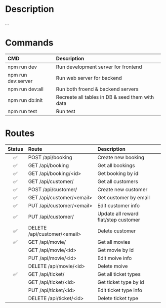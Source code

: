 # Description

...

# Commands

| CMD                | Description                                     |
| :----------------- | :---------------------------------------------- |
| npm run dev        | Run development server for frontend             |
| npm run dev:server | Run web server for backend                      |
| npm run dev:all    | Run both froend & backend servers               |
| npm run db:init    | Recreate all tables in DB & seed them with data |
| npm run test       | Run test                                        |

# Routes

| Status | Route                          | Description                          |
| :----: | :----------------------------- | :----------------------------------- |
|   ✅   | POST /api/booking              | Create new booking                   |
|   ✅   | GET /api/booking               | Get all bookings                     |
|   ✅   | GET /api/booking/\<id\>        | Get booking by id                    |
|   ✅   | GET /api/customer/             | Get all customers                    |
|   ✅   | POST /api/customer/            | Create new customer                  |
|   ✅   | GET /api/customer/\<email\>    | Get customer by email                |
|   ✅   | PUT /api/customer/\<email\>    | Edit customer info                   |
|   ✅   | PUT /api/customer/             | Update all reward flat/step customer |
|   ✅   | DELETE /api/customer/\<email\> | Delete customer                      |
|   ✅   | GET /api/movie/                | Get all movies                       |
|        | GET /api/movie/\<id\>          | Get movie by id                      |
|        | PUT /api/movie/\<id\>          | Edit moive info                      |
|        | DELETE /api/movie/\<id\>       | Delete moive                         |
|   ✅   | GET /api/ticket/               | Get all ticket types                 |
|        | GET /api/ticket/\<id\>         | Get ticket type by id                |
|        | PUT /api/ticket/\<id\>         | Edit ticket type info                |
|        | DELETE /api/ticket/\<id\>      | Delete ticket type                   |
